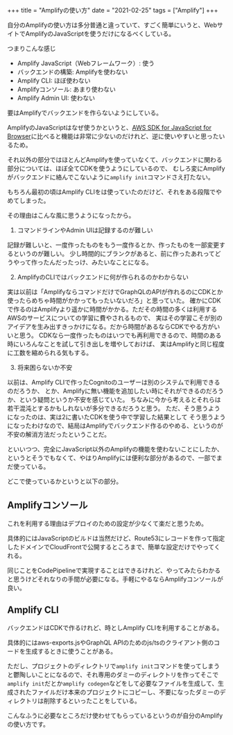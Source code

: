 +++
title = "Amplifyの使い方"
date = "2021-02-25"
tags = ["Amplify"]
+++

自分のAmplifyの使い方は多分普通と違っていて、すごく簡単にいうと、WebサイトでAmplifyのJavaScriptを使うだけになるべくしている。

つまりこんな感じ

* Amplify JavaScript（Webフレームワーク）: 使う
* バックエンドの構築: Amplifyを使わない
* Amplify CLI: ほぼ使わない
* Amplifyコンソール: あまり使わない
* Amplify Admin UI: 使わない

要はAmplifyでバックエンドを作らないようにしている。

AmplifyのJavaScriptはなぜ使うかというと、[AWS SDK for JavaScript for Browser](https://aws.amazon.com/sdk-for-javascript/)に比べると機能は非常に少ないのだけれど、逆に使いやすいと思ったいるため。

それ以外の部分ではほとんどAmplifyを使っていなくて、バックエンドに関わる部分については、ほぼ全てCDKを使うようにしているので、
むしろ変にAmplifyがバックエンドに絡んでこないように`amplify init`コマンドさえ打たない。

もちろん最初の頃はAmplify CLIをは使っていたのだけど、それをある段階でやめてしまった。

その理由はこんな風に思うようになったから。

1. コマンドラインやAdmin UIは記録するのが難しい

  記録が難しいと、一度作ったものをもう一度作るとか、作ったものを一部変更するというのが難しい。
  少し時間的にブランクがあると、前に作ったあれってどうやって作ったんだったっけ、みたいなことになる。

2. AmplifyのCLIではバックエンドに何が作られるのかわからない

  実は以前は「AmplifyならコマンドだけでGraphQLのAPIが作れるのにCDKとか使ったらめちゃ時間がかかってもったいないだろ」と思っていた。
  確かにCDKで作るのはAmplifyより遥かに時間がかかる。ただその時間の多くは利用するAWSのサービスについての学習に費やされるもので、
  実はその学習こそが別のアイデアを生み出すきっかけになる。だから時間があるならCDKでやる方がいいと思う。
  CDKなら一度作ったものはいつでも再利用できるので、時間のある時にいろんなことを試して引き出しを増やしておけば、
  実はAmplifyと同じ程度に工数を縮められる気もする。

3. 将来困らないか不安

  以前は、Amplify CLIで作ったCognitoのユーザーは別のシステムで利用できるのだろうか、
  とか、Amplifyに無い機能を追加したい時にそれができるのだろうか、という疑問というか不安を感じていた。
  ちなみに今から考えるとそれらは若干混沌とするかもしれないが多分できるだろうと思う。
  ただ、そう思うようになったのは、実は2に書いたCDKを使う中で学習した結果として
  そう思うようになったわけなので、結局はAmplifyでバックエンド作るのやめる、というのが不安の解消方法だったということだ。

といいつつ、完全にJavaScript以外のAmplifyの機能を使わないことにしたか、というとそうでもなくて、やはりAmplifyには便利な部分があるので、一部でまだ使っている。

どこで使っているかというと以下の部分。

## Amplifyコンソール

これを利用する理由はデプロイのための設定が少なくて楽だと思うため。

具体的にはJavaScriptのビルドは当然だけど、Route53にレコードを作って指定したドメインでCloudFrontで公開するところまで、簡単な設定だけでやってくれる。

同じことをCodePipelineで実現することはできるけれど、やってみたらわかると思うけどそれなりの手間が必要になる。手軽にやるならAmplifyコンソールが良い。

## Amplify CLI

バックエンドはCDKで作るけれど、時としAmplify CLIを利用することがある。

具体的にはaws-exports.jsやGraphQL APIのためのjs/tsのクライアント側のコードを生成するときに使うことがある。

ただし、プロジェクトのディレクトリで`amplify init`コマンドを使ってしまうと鬱陶しいことになるので、それ専用のダミーのディレクトリを作ってそこで`amplify init`だとか`amplify codegen`などをして必要なファイルを生成して、生成されたファイルだけ本来のプロジェクトにコピーし、不要になったダミーのディレクトリは削除するといったことをしている。


こんなふうに必要なところだけ使わせてもらっているというのが自分のAmplifyの使い方です。

